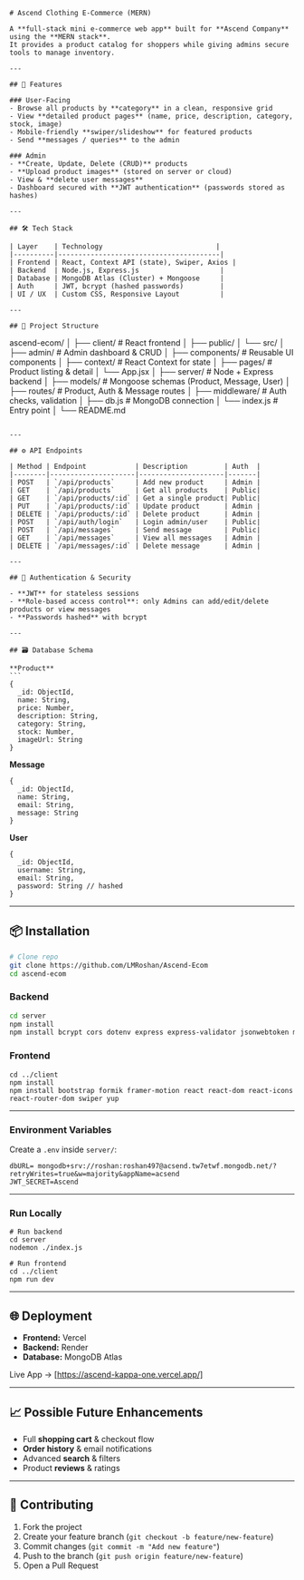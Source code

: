 ```
# Ascend Clothing E-Commerce (MERN)

A **full-stack mini e-commerce web app** built for **Ascend Company** using the **MERN stack**.  
It provides a product catalog for shoppers while giving admins secure tools to manage inventory.

---

## 🚀 Features

### User-Facing
- Browse all products by **category** in a clean, responsive grid
- View **detailed product pages** (name, price, description, category, stock, image)
- Mobile-friendly **swiper/slideshow** for featured products
- Send **messages / queries** to the admin

### Admin
- **Create, Update, Delete (CRUD)** products
- **Upload product images** (stored on server or cloud)
- View & **delete user messages**
- Dashboard secured with **JWT authentication** (passwords stored as hashes)

---

## 🛠 Tech Stack

| Layer    | Technology                            |
|----------|----------------------------------------|
| Frontend | React, Context API (state), Swiper, Axios |
| Backend  | Node.js, Express.js                    |
| Database | MongoDB Atlas (Cluster) + Mongoose     |
| Auth     | JWT, bcrypt (hashed passwords)         |
| UI / UX  | Custom CSS, Responsive Layout          |

---

## 📂 Project Structure

```

ascend-ecom/
│
├── client/                 # React frontend
│   ├── public/
│   └── src/
│       ├── admin/          # Admin dashboard & CRUD
│       ├── components/     # Reusable UI components
│       ├── context/        # React Context for state
│       ├── pages/          # Product listing & detail
│       └── App.jsx
│
├── server/                 # Node + Express backend
│   ├── models/             # Mongoose schemas (Product, Message, User)
│   ├── routes/             # Product, Auth & Message routes
│   ├── middleware/         # Auth checks, validation
│   ├── db.js               # MongoDB connection
│   └── index.js            # Entry point
│
└── README.md

````

---

## ⚙️ API Endpoints

| Method | Endpoint            | Description         | Auth  |
|--------|---------------------|---------------------|-------|
| POST   | `/api/products`     | Add new product     | Admin |
| GET    | `/api/products`     | Get all products    | Public|
| GET    | `/api/products/:id` | Get a single product| Public|
| PUT    | `/api/products/:id` | Update product      | Admin |
| DELETE | `/api/products/:id` | Delete product      | Admin |
| POST   | `/api/auth/login`   | Login admin/user    | Public|
| POST   | `/api/messages`     | Send message        | Public|
| GET    | `/api/messages`     | View all messages   | Admin |
| DELETE | `/api/messages/:id` | Delete message      | Admin |

---

## 🔑 Authentication & Security

- **JWT** for stateless sessions  
- **Role-based access control**: only Admins can add/edit/delete products or view messages  
- **Passwords hashed** with bcrypt  

---

## 🗃 Database Schema

**Product**
```
{
  _id: ObjectId,
  name: String,
  price: Number,
  description: String,
  category: String,
  stock: Number,
  imageUrl: String
}
````

**Message**

```
{
  _id: ObjectId,
  name: String,
  email: String,
  message: String
}
```

**User**

```
{
  _id: ObjectId,
  username: String,
  email: String,
  password: String // hashed
}
```

---

## 📦 Installation

```bash
# Clone repo
git clone https://github.com/LMRoshan/Ascend-Ecom
cd ascend-ecom
```

### Backend

```bash
cd server
npm install
npm install bcrypt cors dotenv express express-validator jsonwebtoken mongoose multer nodemon
```

### Frontend

```
cd ../client
npm install
npm install bootstrap formik framer-motion react react-dom react-icons react-router-dom swiper yup
```

---

### Environment Variables

Create a `.env` inside `server/`:

```
dbURL= mongodb+srv://roshan:roshan497@acsend.tw7etwf.mongodb.net/?retryWrites=true&w=majority&appName=acsend
JWT_SECRET=Ascend
```

---

### Run Locally

```
# Run backend
cd server
nodemon ./index.js

# Run frontend
cd ../client
npm run dev
```

---

## 🌐 Deployment

* **Frontend:** Vercel
* **Backend:** Render
* **Database:** MongoDB Atlas

Live App → [https://ascend-kappa-one.vercel.app/]

---

## 📈 Possible Future Enhancements

* Full **shopping cart** & checkout flow
* **Order history** & email notifications
* Advanced **search** & filters
* Product **reviews** & ratings

---

## 🤝 Contributing

1. Fork the project
2. Create your feature branch (`git checkout -b feature/new-feature`)
3. Commit changes (`git commit -m "Add new feature"`)
4. Push to the branch (`git push origin feature/new-feature`)
5. Open a Pull Request

```
